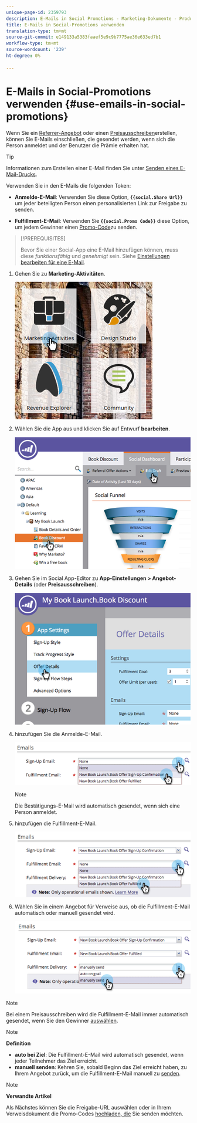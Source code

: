 ```yaml
---
unique-page-id: 2359793
description: E-Mails in Social Promotions - Marketing-Dokumente - Produktdokumentation
title: E-Mails in Social-Promotions verwenden
translation-type: tm+mt
source-git-commit: e149133a5383faaef5e9c9b7775ae36e633ed7b1
workflow-type: tm+mt
source-wordcount: '239'
ht-degree: 0%

---
```



# E-Mails in Social-Promotions verwenden {#use-emails-in-social-promotions}

Wenn Sie ein [Referrer-Angebot](../../../../product-docs/demand-generation/social/referral-offers/create-a-referral-offer.md) oder einen [Preisausschreiben](../../../../product-docs/demand-generation/social/sweepstakes/create-sweepstakes.md)erstellen, können Sie E-Mails einschließen, die gesendet werden, wenn sich die Person anmeldet und der Benutzer die Prämie erhalten hat.

>[!TIP]
>
>Informationen zum Erstellen einer E-Mail finden Sie unter [Senden eines E-Mail-Drucks](../../../../getting-started/quick-wins/send-an-email.md).

Verwenden Sie in den E-Mails die folgenden Token:

* **Anmelde-E-Mail**: Verwenden Sie diese Option, **`{{social.Share Url}}`** um jeder beteiligten Person einen personalisierten Link zur Freigabe zu senden.

* **Fulfillment-E-Mail**: Verwenden Sie **`{{social.Promo Code}}`** diese Option, um jedem Gewinner einen [Promo-Code](use-promo-codes-for-offer-fulfillment.md)zu senden.

>[!PREREQUISITES]
>
>Bevor Sie einer Social-App eine E-Mail hinzufügen können, muss diese *funktionsfähig* und *genehmigt* sein. Siehe [Einstellungen bearbeiten für eine E-Mail](../../../../product-docs/email-marketing/general/functions-in-the-editor/make-an-email-operational.md).

1. Gehen Sie zu **Marketing-Aktivitäten**.

   ![](assets/ma.png)

1. Wählen Sie die App aus und klicken Sie auf Entwurf **bearbeiten**.

   ![](assets/image2014-9-19-16-3a12-3a33.png)

1. Gehen Sie im Social App-Editor zu **App-Einstellungen > Angebot-Details** (oder **Preisausschreiben**).

   ![](assets/image2014-9-19-16-3a12-3a41.png)

1. hinzufügen Sie die Anmelde-E-Mail.

   ![](assets/image2014-9-19-16-3a12-3a49.png)

   >[!NOTE]
   >
   >Die Bestätigungs-E-Mail wird automatisch gesendet, wenn sich eine Person anmeldet.

1. hinzufügen die Fulfillment-E-Mail.

   ![](assets/image2014-9-19-16-3a15-3a26.png)

1. Wählen Sie in einem Angebot für Verweise aus, ob die Fulfillment-E-Mail automatisch oder manuell gesendet wird.

   ![](assets/image2014-9-19-16-3a15-3a36.png)

>[!NOTE]
>
>Bei einem Preisausschreiben wird die Fulfillment-E-Mail immer automatisch gesendet, wenn Sie den Gewinner [auswählen](../../../../product-docs/demand-generation/social/sweepstakes/select-sweepstakes-winners.md).

>[!NOTE]
>
>**Definition**
>
>* **auto bei Ziel**: Die Fulfillment-E-Mail wird automatisch gesendet, wenn jeder Teilnehmer das Ziel erreicht.
>* **manuell senden**: Kehren Sie, sobald Beginn das Ziel erreicht haben, zu Ihrem Angebot zurück, um die Fulfillment-E-Mail manuell zu [senden](../../../../product-docs/demand-generation/social/referral-offers/send-referral-offer-fulfillment-email.md).

>



>[!NOTE]
>
>**Verwandte Artikel**
>
>Als Nächstes können Sie die Freigabe-URL [](choose-the-share-url-for-a-social-app.md) auswählen oder in Ihrem Verweisdokument die Promo-Codes [hochladen, die](use-promo-codes-for-offer-fulfillment.md) Sie senden möchten.

